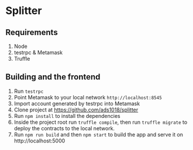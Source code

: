 # Splitter

## Requirements

1. Node
2. testrpc & Metamask
3. Truffle

## Building and the frontend

1. Run `testrpc`
2. Point Metamask to your local network `http://localhost:8545`
3. Import account generated by testrpc into Metamask
4. Clone project at https://github.com/ads1018/splitter
5. Run `npm install` to install the dependencies
6. Inside the project root run `truffle compile`, then run `truffle migrate` to
   deploy the contracts to the local network.
7. Run `npm run build` and then `npm start` to build the app and serve it on
   http://localhost:5000
